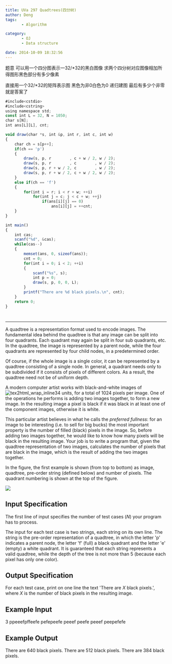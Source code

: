 ```yaml
---
title: UVa 297 Quadtrees(四分树)
author: Deng
tags: 
       - Algorithm

category: 
       - OJ
       - Data structure

date: 2014-10-09 18:32:56
---
```

题意 可以用一个四分图表示一32/*32的黑白图像 求两个四分树对应图像相加所得图形黑色部分有多少像素

直接用一个32/*32的矩阵表示图 黑色为非0白色为0 递归建图 最后有多少个非零就是答案了

```js 
#include<cstdio>
#include<cstring>
using namespace std;
const int L = 32, N = 1050;
char s[N];
int ans[L][L], cnt;

void draw(char *s, int &p, int r, int c, int w)
{
    char ch = s[p++];
    if(ch == 'p')
    {
        draw(s, p, r        , c + w / 2, w / 2);
        draw(s, p, r        , c        , w / 2);
        draw(s, p, r + w / 2, c        , w / 2);
        draw(s, p, r + w / 2, c + w / 2, w / 2);
    }
    else if(ch == 'f')
    {
        for(int i = r; i < r + w; ++i)
            for(int j = c; j < c + w; ++j)
                if(ans[i][j] == 0)
                    ans[i][j] = ++cnt;
    }
}

int main()
{
    int cas;
    scanf("%d", &cas);
    while(cas--)
    {
        memset(ans, 0, sizeof(ans));
        cnt = 0;
        for(int i = 0; i < 2; ++i)
        {
            scanf("%s", s);
            int p = 0;
            draw(s, p, 0, 0, L);
        }
        printf("There are %d black pixels.\n", cnt);
    }
    return 0;
}
```

#

****

A quadtree is a representation format used to encode images. The fundamental idea behind the quadtree is that any image can be split into four quadrants. Each quadrant may again be split in four sub quadrants, etc. In the quadtree, the image is represented by a parent node, while the four quadrants are represented by four child nodes, in a predetermined order.

Of course, if the whole image is a single color, it can be represented by a quadtree consisting of a single node. In general, a quadrant needs only to be subdivided if it consists of pixels of different colors. As a result, the quadtree need not be of uniform depth.

A modern computer artist works with black-and-white images of ![tex2html_wrap_inline34](../images/dge.org-external-2-297img1.gif.png) units, for a total of 1024 pixels per image. One of the operations he performs is adding two images together, to form a new image. In the resulting image a pixel is black if it was black in at least one of the component images, otherwise it is white.

This particular artist believes in what he calls the *preferred fullness*: for an image to be interesting (i.e. to sell for big bucks) the most important property is the number of filled (black) pixels in the image. So, before adding two images together, he would like to know how many pixels will be black in the resulting image. Your job is to write a program that, given the quadtree representation of two images, calculates the number of pixels that are black in the image, which is the result of adding the two images together.

In the figure, the first example is shown (from top to bottom) as image, quadtree, pre-order string (defined below) and number of pixels. The quadrant numbering is shown at the top of the figure.

![](../images/dge.org-external-2-297img2.gif.png)

## Input Specification

The first line of input specifies the number of test cases (*N*) your program has to process.

The input for each test case is two strings, each string on its own line. The string is the pre-order representation of a quadtree, in which the letter 'p' indicates a parent node, the letter 'f' (full) a black quadrant and the letter 'e' (empty) a white quadrant. It is guaranteed that each string represents a valid quadtree, while the depth of the tree is not more than 5 (because each pixel has only one color).

## Output Specification

For each test case, print on one line the text 'There are *X* black pixels.', where *X* is the number of black pixels in the resulting image.

## Example Input

3 ppeeefpffeefe pefepeefe peeef peefe peeef peepefefe

## Example Output

There are 640 black pixels. There are 512 black pixels. There are 384 black pixels.